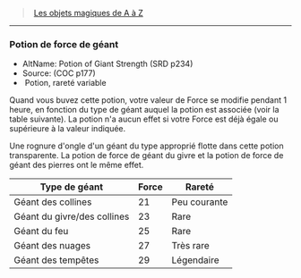 ﻿---
!MagicItem
Type: Potion
Rarity: rareté variable
Id: magicitems_az_hd.md#potion-de-force-de-géant
ParentLink: magicitems_az_hd.md#les-objets-magiques-de-a-à-z
Name: Potion de force de géant
ParentName: Les objets magiques de A à Z
NameLevel: 3
AltName: Potion of Giant Strength (SRD p234)
Source: (COC p177)
Attributes:
  Name: Potion de force de géant
  Markdown: >+
    ### <!--Name-->Potion de force de géant<!--/Name-->


    - AltName: <!--AltName-->Potion of Giant Strength (SRD p234)<!--/AltName-->

    - Source: <!--Source-->(COC p177)<!--/Source-->

    -  <!--Type-->Potion<!--/Type-->, <!--Rarity-->rareté variable<!--/Rarity-->


    Quand vous buvez cette potion, votre valeur de Force se modifie pendant 1 heure, en fonction du type de géant auquel la potion est associée (voir la table suivante). La potion n'a aucun effet si votre Force est déjà égale ou supérieure à la valeur indiquée.


    Une rognure d'ongle d'un géant du type approprié flotte dans cette potion transparente. La potion de force de géant du givre et la potion de force de géant des pierres ont le même effet.


    |Type de géant|Force|Rareté|

    |---|---|---|

    |Géant des collines|21|Peu courante|

    |Géant du givre/des collines|23|Rare|

    |Géant du feu|25|Rare|

    |Géant des nuages|27|Très rare|

    |Géant des tempêtes|29|Légendaire|

  AltName: Potion of Giant Strength (SRD p234)
  Source: (COC p177)
  Type: Potion
  Rarity: rareté variable
AttributesDictionary: >+
  Name: Potion de force de géant

  Markdown: >+

    ### <!--Name-->Potion de force de géant<!--/Name-->





    - AltName: <!--AltName-->Potion of Giant Strength (SRD p234)<!--/AltName-->



    - Source: <!--Source-->(COC p177)<!--/Source-->



    -  <!--Type-->Potion<!--/Type-->, <!--Rarity-->rareté variable<!--/Rarity-->





    Quand vous buvez cette potion, votre valeur de Force se modifie pendant 1 heure, en fonction du type de géant auquel la potion est associée (voir la table suivante). La potion n'a aucun effet si votre Force est déjà égale ou supérieure à la valeur indiquée.





    Une rognure d'ongle d'un géant du type approprié flotte dans cette potion transparente. La potion de force de géant du givre et la potion de force de géant des pierres ont le même effet.





    |Type de géant|Force|Rareté|



    |---|---|---|



    |Géant des collines|21|Peu courante|



    |Géant du givre/des collines|23|Rare|



    |Géant du feu|25|Rare|



    |Géant des nuages|27|Très rare|



    |Géant des tempêtes|29|Légendaire|



  AltName: Potion of Giant Strength (SRD p234)

  Source: (COC p177)

  Type: Potion

  Rarity: rareté variable

---
> [Les objets magiques de A à Z](hd_magicitems_az_les_objets_magiques_de_a_a_z.md)

---

### Potion de force de géant

- AltName: Potion of Giant Strength (SRD p234)
- Source: (COC p177)
-  Potion, rareté variable

Quand vous buvez cette potion, votre valeur de Force se modifie pendant 1 heure, en fonction du type de géant auquel la potion est associée (voir la table suivante). La potion n'a aucun effet si votre Force est déjà égale ou supérieure à la valeur indiquée.

Une rognure d'ongle d'un géant du type approprié flotte dans cette potion transparente. La potion de force de géant du givre et la potion de force de géant des pierres ont le même effet.

|Type de géant|Force|Rareté|
|---|---|---|
|Géant des collines|21|Peu courante|
|Géant du givre/des collines|23|Rare|
|Géant du feu|25|Rare|
|Géant des nuages|27|Très rare|
|Géant des tempêtes|29|Légendaire|

